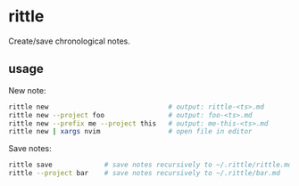 # rittle

Create/save chronological notes.

## usage

New note:
```bash
rittle new                              # output: rittle-<ts>.md
rittle new --project foo                # output: foo-<ts>.md
rittle new --prefix me --project this   # output: me-this-<ts>.md
rittle new | xargs nvim                 # open file in editor
```

Save notes:
```bash
rittle save             # save notes recursively to ~/.rittle/rittle.md
rittle --project bar    # save notes recursively to ~/.rittle/bar.md
```
